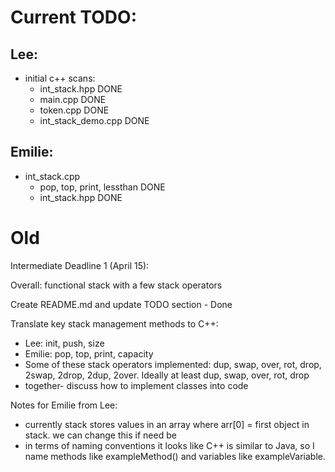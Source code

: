 # Current TODO: 

## Lee:
- initial c++ scans:
    - int_stack.hpp DONE
    - main.cpp DONE
    - token.cpp DONE
    - int_stack_demo.cpp DONE
## Emilie:
- int_stack.cpp
    - pop, top, print, lessthan DONE
    - int_stack.hpp DONE


# Old

Intermediate Deadline 1 (April 15): 

Overall: functional stack with a few stack operators

Create README.md and update TODO section - Done 

Translate key stack management methods to C++:
- Lee: init, push, size
- Emilie: pop, top, print, capacity
- Some of these stack operators implemented: dup, swap, over, rot, drop, 2swap, 2drop, 2dup, 2over. Ideally at least dup, swap, over, rot, drop
- together- discuss how to implement classes into code


Notes for Emilie from Lee:
- currently stack stores values in an array where arr[0] = first object in stack. we can change this if need be
- in terms of naming conventions it looks like C++ is similar to Java, so I name methods like exampleMethod() and variables like exampleVariable.